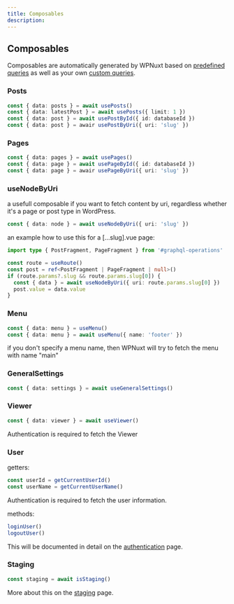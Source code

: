 ```yaml
---
title: Composables
description: 
---
```


## Composables

Composables are automatically generated by WPNuxt based on [predefined queries](https://github.com/vernaillen/wpnuxt-module/tree/main/src/runtime/queries) as well as your own [custom queries](../advanced/custom-post-types.md).

### Posts

``` typescript
const { data: posts } = await usePosts()
const { data: latestPost } = await usePosts({ limit: 1 })
const { data: post } = await usePostById({ id: databaseId })
const { data: post } = awair usePostByUri({ uri: 'slug' })
```

### Pages

``` typescript
const { data: pages } = await usePages()
const { data: page } = await usePageById({ id: databaseId })
const { data: page } = awair usePageByUri({ uri: 'slug' })
```

### useNodeByUri

a usefull composable if you want to fetch content by uri, regardless whether it's a page or post type in WordPress. 

``` typescript
const { data: node } = await useNodeByUri({ uri: 'slug' })
```

an example how to use this for a \[...slug\].vue page:
``` typescript
import type { PostFragment, PageFragment } from '#graphql-operations'

const route = useRoute()
const post = ref<PostFragment | PageFragment | null>()
if (route.params?.slug && route.params.slug[0]) {
  const { data } = await useNodeByUri({ uri: route.params.slug[0] })
  post.value = data.value
}
```

### Menu

``` typescript
const { data: menu } = useMenu()
const { data: menu } = await useMenu({ name: 'footer' })
```
if you don't specify a menu name, then WPNuxt will try to fetch the menu with name "main"

### GeneralSettings

``` typescript
const { data: settings } = await useGeneralSettings()
```

### Viewer

``` typescript
const { data: viewer } = await useViewer()
```
Authentication is required to fetch the Viewer

### User

getters:
``` typescript
const userId = getCurrentUserId()
const userName = getCurrentUserName()
```
Authentication is required to fetch the user information.

methods:
``` typescript
loginUser()
logoutUser()
```
This will be documented in detail on the [authentication](./4.authentication.md) page.

### Staging

``` typescript
const staging = await isStaging()
```
More about this on the [staging](../3.advanced/4.staging.md) page.
